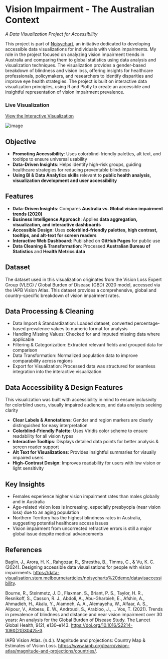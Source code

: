 # Vision Impairment - The Australian Context 
*A Data Visualization Project for Accessibility*

This project is part of [Noisychart](https://data-visualisation.stem.melbourne/articles/noisycharts%20demo/datavisaccessibility), an initiative dedicated to developing accessible data visualizations for individuals with vision impairments. My role in the project focused on analyzing vision impairment trends in Australia and comparing them to global statistics using data analysis and visualization techniques. The visualization provides a gender-based breakdown of blindness and vision loss, offering insights for healthcare professionals, policymakers, and researchers to identify disparities and improve eye health strategies.
The project is built on interactive data visualization principles, using R and Plotly to create an accessible and insightful representation of vision impairment prevalence.

### Live Visualization
[View the Interactive Visualization](https://github.com/Jingvu/Vision-Impairment-The-Australian-Context/blob/main/vision_impairment_plot.html)

![image](https://github.com/user-attachments/assets/8ee1725c-5e39-470c-b0b3-b1e14fb9128a)

## Objective
- **Promoting Accessibility**: Uses colorblind-friendly palettes, alt text, and tooltips to ensure universal usability
- **Data-Driven Insights**: Helps identify high-risk groups, guiding healthcare strategies for reducing preventable blindness
- **Using BI & Data Analytics skills** relevant to **public health analysis, visualization development and user accessibility**

## Features
- **Data-Driven Insights**: Compares **Australia vs. Global vision impairment trends (2020)**  
- **Business Intelligence Approach**: Applies **data aggregation, visualization, and interactive dashboards**  
- **Accessible Design**: Uses **colorblind-friendly palettes, high contrast, tooltips, and alt-text for screen readers**  
- **Interactive Web Dashboard**: Published on **GitHub Pages** for public use  
- **Data Cleaning & Transformation**: Processed **Australian Bureau of Statistics** and **Health Metrics data**

## Dataset
The dataset used in this visualization originates from the Vision Loss Expert Group (VLEG) / Global Burden of Disease (GBD) 2020 model, accessed via the IAPB Vision Atlas. This dataset provides a comprehensive, global and country-specific breakdown of vision impairment rates.

## Data Processing & Cleaning
- Data Import & Standardization: Loaded dataset, converted percentage-based prevalence values to numeric format for analysis
- Handling Missing Values: Checked for and imputed missing data where applicable
- Filtering & Categorization: Extracted relevant fields and grouped data for comparison
- Data Transformation: Normalized population data to improve comparability across regions
- Export for Visualization: Processed data was structured for seamless integration into the interactive visualization

## Data Accessibility & Design Features
This visualization was built with accessibility in mind to ensure inclusivity for colorblind users, visually impaired audiences, and data analysts seeking clarity
- **Clear Labels & Annotations**: Gender and region markers are clearly distinguished for easy interpretation
- **Colorblind-Friendly Palette**: Uses Viridis color scheme to ensure readability for all vision types
- **Interactive Tooltips**: Displays detailed data points for better analysis & screen reader support
- **Alt Text for Visualizations**: Provides insightful summaries for visually impaired users
- **High-Contrast Design**: Improves readability for users with low vision or light sensitivity

## Key Insights
- Females experience higher vision impairment rates than males globally and in Australia
- Age-related vision loss is increasing, especially presbyopia (near vision loss) due to an aging population
- Northern Territory has the highest blindness rates in Australia, suggesting potential healthcare access issues
- Vision impairment from uncorrected refractive errors is still a major global issue despite medical advancements

## References
Baglin, J., Arora, H. K., Rahgozar, R., Shrestha, B., Timms, C., & Vu, K. C. (2024). Designing accessible data visualisations for people with vision impairments. https://data-visualisation.stem.melbourne/articles/noisycharts%20demo/datavisaccessibility.

Bourne, R., Steinmetz, J. D., Flaxman, S., Briant, P. S., Taylor, H. R., Resnikoff, S., Casson, R. J., Abdoli, A., Abu-Gharbieh, E., Afshin, A., Ahmadieh, H., Akalu, Y., Alamneh, A. A., Alemayehu, W., Alfaar, A. S., Alipour, V., Anbesu, E. W., Androudi, S., Arabloo, J., ... Vos, T. (2021). Trends in prevalence of blindness and distance and near vision impairment over 30 years: An analysis for the Global Burden of Disease Study. The Lancet Global Health, 9(2), e130–e143. https://doi.org/10.1016/S2214-109X(20)30425-3.

IAPB Vision Atlas. (n.d.). Magnitude and projections: Country Map & Estimates of Vision Loss. https://www.iapb.org/learn/vision-atlas/magnitude-and-projections/countries/.
